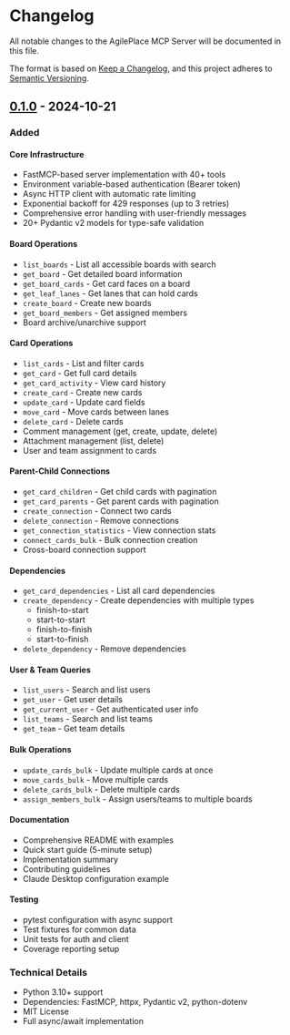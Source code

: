 # Changelog

All notable changes to the AgilePlace MCP Server will be documented in this file.

The format is based on [Keep a Changelog](https://keepachangelog.com/en/1.0.0/),
and this project adheres to [Semantic Versioning](https://semver.org/spec/v2.0.0.html).

## [0.1.0] - 2024-10-21

### Added

#### Core Infrastructure
- FastMCP-based server implementation with 40+ tools
- Environment variable-based authentication (Bearer token)
- Async HTTP client with automatic rate limiting
- Exponential backoff for 429 responses (up to 3 retries)
- Comprehensive error handling with user-friendly messages
- 20+ Pydantic v2 models for type-safe validation

#### Board Operations
- `list_boards` - List all accessible boards with search
- `get_board` - Get detailed board information
- `get_board_cards` - Get card faces on a board
- `get_leaf_lanes` - Get lanes that can hold cards
- `create_board` - Create new boards
- `get_board_members` - Get assigned members
- Board archive/unarchive support

#### Card Operations
- `list_cards` - List and filter cards
- `get_card` - Get full card details
- `get_card_activity` - View card history
- `create_card` - Create new cards
- `update_card` - Update card fields
- `move_card` - Move cards between lanes
- `delete_card` - Delete cards
- Comment management (get, create, update, delete)
- Attachment management (list, delete)
- User and team assignment to cards

#### Parent-Child Connections
- `get_card_children` - Get child cards with pagination
- `get_card_parents` - Get parent cards with pagination
- `create_connection` - Connect two cards
- `delete_connection` - Remove connections
- `get_connection_statistics` - View connection stats
- `connect_cards_bulk` - Bulk connection creation
- Cross-board connection support

#### Dependencies
- `get_card_dependencies` - List all card dependencies
- `create_dependency` - Create dependencies with multiple types
  - finish-to-start
  - start-to-start
  - finish-to-finish
  - start-to-finish
- `delete_dependency` - Remove dependencies

#### User & Team Queries
- `list_users` - Search and list users
- `get_user` - Get user details
- `get_current_user` - Get authenticated user info
- `list_teams` - Search and list teams
- `get_team` - Get team details

#### Bulk Operations
- `update_cards_bulk` - Update multiple cards at once
- `move_cards_bulk` - Move multiple cards
- `delete_cards_bulk` - Delete multiple cards
- `assign_members_bulk` - Assign users/teams to multiple boards

#### Documentation
- Comprehensive README with examples
- Quick start guide (5-minute setup)
- Implementation summary
- Contributing guidelines
- Claude Desktop configuration example

#### Testing
- pytest configuration with async support
- Test fixtures for common data
- Unit tests for auth and client
- Coverage reporting setup

### Technical Details
- Python 3.10+ support
- Dependencies: FastMCP, httpx, Pydantic v2, python-dotenv
- MIT License
- Full async/await implementation

[0.1.0]: https://github.com/jhigh1594/agileplace-mcp-server/releases/tag/v0.1.0


